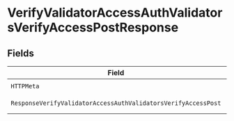 # VerifyValidatorAccessAuthValidatorsVerifyAccessPostResponse


## Fields

| Field                                                              | Type                                                               | Required                                                           | Description                                                        |
| ------------------------------------------------------------------ | ------------------------------------------------------------------ | ------------------------------------------------------------------ | ------------------------------------------------------------------ |
| `HTTPMeta`                                                         | [components.HTTPMetadata](../../models/components/httpmetadata.md) | :heavy_check_mark:                                                 | N/A                                                                |
| `ResponseVerifyValidatorAccessAuthValidatorsVerifyAccessPost`      | map[string]*string*                                                | :heavy_minus_sign:                                                 | Successful Response                                                |